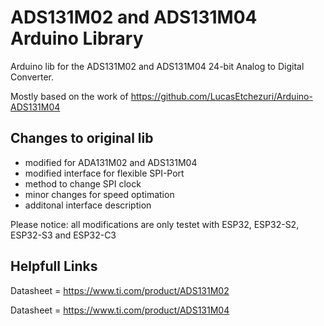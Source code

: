 


# ADS131M02 and ADS131M04 Arduino Library

Arduino lib for the  ADS131M02 and ADS131M04 24-bit Analog to Digital Converter.

Mostly based on the work of https://github.com/LucasEtchezuri/Arduino-ADS131M04
## Changes to original lib
* modified for ADA131M02 and ADS131M04
* modified interface for flexible SPI-Port
* method to change SPI clock 
* minor changes for speed optimation
* additonal interface description

Please notice: all modifications are only testet with ESP32, ESP32-S2, ESP32-S3 and ESP32-C3

## Helpfull Links
Datasheet = https://www.ti.com/product/ADS131M02

Datasheet = https://www.ti.com/product/ADS131M04
